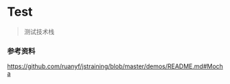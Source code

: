 # Test
> 测试技术栈   

### 参考资料  
https://github.com/ruanyf/jstraining/blob/master/demos/README.md#Mocha  